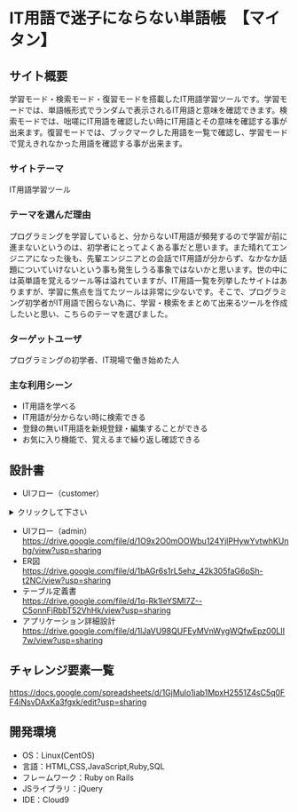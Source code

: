 # IT用語で迷子にならない単語帳　【マイタン】

## サイト概要
学習モード・検索モード・復習モードを搭載したIT用語学習ツールです。学習モードでは、単語帳形式でランダムで表示されるIT用語と意味を確認できます。検索モードでは、咄嗟にIT用語を確認したい時にIT用語とその意味を確認する事が出来ます。復習モードでは、ブックマークした用語を一覧で確認し、学習モードで覚えきれなかった用語を確認する事が出来ます。

### サイトテーマ
IT用語学習ツール

### テーマを選んだ理由
プログラミングを学習していると、分からないIT用語が頻発するので学習が前に進まないというのは、初学者にとってよくある事だと思います。また晴れてエンジニアになった後も、先輩エンジニアとの会話でIT用語が分からず、なかなか話題についていけないという事も発生しうる事象ではないかと思います。世の中には英単語を覚えるツール等は溢れていますが、IT用語一覧を列挙したサイトはありますが、学習に焦点を当てたツールは非常に少ないです。そこで、プログラミング初学者がIT用語で困らない為に、学習・検索をまとめて出来るツールを作成したいと思い、こちらのテーマを選びました。

### ターゲットユーザ
プログラミングの初学者、IT現場で働き始めた人

### 主な利用シーン
- IT用語を学べる
- IT用語が分からない時に検索できる
- 登録の無いIT用語を新規登録・編集することができる
- お気に入り機能で、覚えるまで繰り返し確認できる

## 設計書
- UIフロー（customer）</br>
<details>
<summary>クリックして下さい</summary>

!(https://github.com/momoka0508/PF_MAITAN/files/7004043/ui_flows_ec_MAITAN.pdf)

</details>

- UIフロー（admin）</br>
https://drive.google.com/file/d/1O9x2O0mOOWbu124YjlPHywYvtwhKUnhg/view?usp=sharing
- ER図</br>
https://drive.google.com/file/d/1bAGr6s1rL5ehz_42k305faG6pSh-t2NC/view?usp=sharing
- テーブル定義書</br>
https://drive.google.com/file/d/1q-Rk1leYSMI7Z--C5onnFjRbbT52VhHk/view?usp=sharing
- アプリケーション詳細設計</br>
https://drive.google.com/file/d/1lJaVU98QUFEyMVnWygWQfwEpz00LII7w/view?usp=sharing

## チャレンジ要素一覧
https://docs.google.com/spreadsheets/d/1GjMulo1iab1MpxH2551Z4sC5q0FF4iNsvDAxKa3fgxk/edit?usp=sharing

## 開発環境
- OS：Linux(CentOS)
- 言語：HTML,CSS,JavaScript,Ruby,SQL
- フレームワーク：Ruby on Rails
- JSライブラリ：jQuery
- IDE：Cloud9